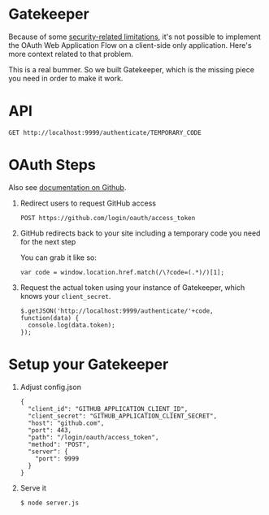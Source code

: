Gatekeeper
==========

Because of some [security-related limitations](http://blog.vjeux.com/2012/javascript/github-oauth-login-browser-side.html), it's not possible to implement the OAuth Web Application Flow on a client-side only application. Here's more context related to that problem.


This is a real bummer. So we built Gatekeeper, which is the missing piece you need in order to make it work.

API
==========

    GET http://localhost:9999/authenticate/TEMPORARY_CODE

OAuth Steps
==========

Also see [documentation on Github](http://developer.github.com/v3/oauth/).

1. Redirect users to request GitHub access
   
   ```
   POST https://github.com/login/oauth/access_token
   ```

2. GitHub redirects back to your site including a temporary code you need for the next step

   You can grab it like so:
   
   ```
   var code = window.location.href.match(/\?code=(.*)/)[1];
   ```
   
3. Request the actual token using your instance of Gatekeeper, which knows your `client_secret`.
   ```
   $.getJSON('http://localhost:9999/authenticate/'+code, function(data) {
     console.log(data.token);
   });
   ```

Setup your Gatekeeper
==========

1. Adjust config.json

   ```
   {
     "client_id": "GITHUB_APPLICATION_CLIENT_ID",
     "client_secret": "GITHUB_APPLICATION_CLIENT_SECRET",
     "host": "github.com",
     "port": 443,
     "path": "/login/oauth/access_token",
     "method": "POST",
     "server": {
       "port": 9999
     }
   }
   ```

2. Serve it

   ```
   $ node server.js
   ```